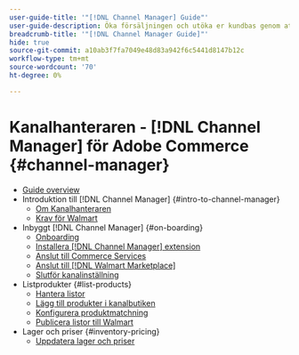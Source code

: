 ```yaml
---
user-guide-title: '"[!DNL Channel Manager] Guide"'
user-guide-description: Öka försäljningen och utöka er kundbas genom att integrera Adobe Commerce eller Magento Open Source med era [!DNL Walmart Marketplace Seller Central] konto.
breadcrumb-title: '"[!DNL Channel Manager Guide]"'
hide: true
source-git-commit: a10ab3f7fa7049e48d83a942f6c5441d8147b12c
workflow-type: tm+mt
source-wordcount: '70'
ht-degree: 0%

---
```



# Kanalhanteraren - [!DNL Channel Manager] för Adobe Commerce {#channel-manager}

- [Guide overview](guide-overview.md)
- Introduktion till [!DNL Channel Manager] {#intro-to-channel-manager}
   - [Om Kanalhanteraren](overview.md)
   - [Krav för Walmart](walmart-prerequisites.md)
- Inbyggt [!DNL Channel Manager] {#on-boarding}
   - [Onboarding](onboard.md)
   - [Installera [!DNL Channel Manager] extension](install.md)
   - [Anslut till Commerce Services](connect.md)
   - [Anslut till [!DNL Walmart Marketplace]](connect-marketplace.md)
   - [Slutför kanalinställning](complete-store-setup.md)
- Listprodukter {#list-products}
   - [Hantera listor](manage-listings.md)
   - [Lägg till produkter i kanalbutiken](add-products-to-connected-channel.md)
   - [Konfigurera produktmatchning](map-product-attributes-for-matching.md)
   - [Publicera listor till Walmart](publish-listings-to-marketplace.md)
- Lager och priser {#inventory-pricing}
   - [Uppdatera lager och priser](inventory-and-price-updates.md)

